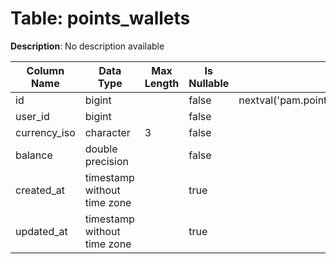 # Table: points_wallets

**Description**: No description available

| Column Name | Data Type | Max Length | Is Nullable | Default | Primary Key | Foreign Key |
|-------------|-----------|------------|-------------|---------|-------------|-------------|
| id | bigint |  | false | nextval('pam.points_wallets_id_seq'::regclass) | points_wallets | points_wallets |
| user_id | bigint |  | false |  | points_wallets | users |
| currency_iso | character | 3 | false |  | points_wallets | currencies |
| balance | double precision |  | false |  |  |  |
| created_at | timestamp without time zone |  | true |  |  |  |
| updated_at | timestamp without time zone |  | true |  |  |  |
